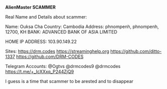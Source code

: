 **AlienMaster SCAMMER**

Real Name and Details about scammer:

Name: Ouksa Cha
Country: Cambodia
Address: phnompenh, phnompenh, 12700, KH
BANK: ADVANCED BANK OF ASIA LIMITED

HOME IP ADDRESS: 103.90.149.22

Sites:
https://drm.codes
https://streaminghelp.org
https://github.com/ditto-1337
https://github.com/DRM-CODES

Telegram Accounts:
@Ogtvs
@drmcodes9
@drmcodes
https://t.me/+_IcXXxq_P244ZjQ9



I guess is a time that scammer to be arested and to disappear
